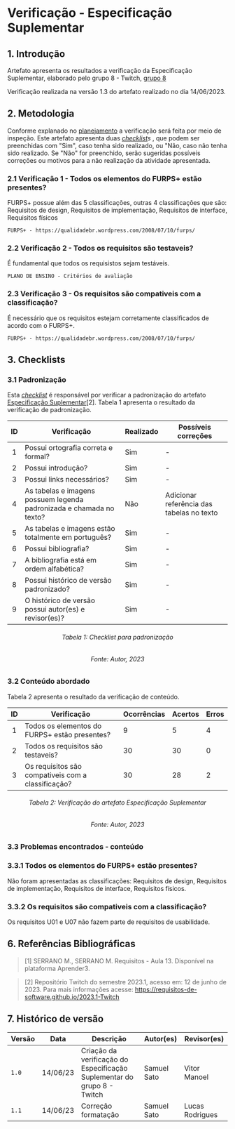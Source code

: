 # Verificação - Especificação Suplementar

## 1. Introdução

Artefato apresenta os resultados a verificação da Especificação Suplementar, elaborado pelo grupo 8 - Twitch, [grupo 8](https://requisitos-de-software.github.io/2023.1-Twitch)

Verificação realizada na versão 1.3 do artefato realizado no dia 14/06/2023.

## 2. Metodologia

Conforme explanado no [planejamento](../planejamento.md) a verificação será feita por meio de inspeção. Este artefato apresenta duas _[checklist](../planejamento/glossario.md#Checklist)s_ , que podem ser preenchidas com "Sim", caso tenha sido realizado, ou "Não, caso não tenha sido realizado. Se "Não" for preenchido, serão sugeridas possíveis correções ou motivos para a não realização da atividade apresentada.

### 2.1 Verificação 1 - Todos os elementos do FURPS+ estão presentes?

FURPS+ possue além das 5 classificações, outras 4 classificações que são: Requisitos de design, Requisitos de implementação, Requisitos de interface, Requisitos físicos

`FURPS+ - https://qualidadebr.wordpress.com/2008/07/10/furps/`

### 2.2 Verificação 2 - Todos os requisitos são testaveis?

É fundamental que todos os requisistos sejam testáveis.

`PLANO DE ENSINO - Critérios de avaliação`

### 2.3 Verificação 3 - Os requisitos são compativeis com a classificação?

É necessário que os requisitos estejam corretamente classificados de acordo com o FURPS+.

`FURPS+ - https://qualidadebr.wordpress.com/2008/07/10/furps/`

## 3. Checklists

### 3.1 Padronização

Esta  _[checklist](../planejamento/glossario.md#Checklist)_ é responsável por verificar a padronização do artefato [Especificação Suplementar](https://requisitos-de-software.github.io/2023.1-Twitch/modelagem/esp_suplementar)[2].  Tabela 1 apresenta o resultado da verificação de padronização.

<center>

| ID | Verificação | Realizado | Possíveis correções | 
|:-:|--|--|--|
| 1 | Possui ortografia correta e formal? | Sim | - |
| 2 | Possui introdução? | Sim | - |
| 3 | Possui links necessários? | Sim | -  |
| 4 | As tabelas e imagens possuem legenda padronizada e chamada no texto? | Não | Adicionar referência das tabelas no texto |
| 5 | As tabelas e imagens estão totalmente em português? | Sim | - |
| 6 | Possui bibliografia? | Sim | - |
| 7 | A bibliografia está em ordem alfabética? | Sim | - |
| 8 | Possui histórico de versão padronizado? | Sim | - |
| 9 | O histórico de versão possui autor(es) e revisor(es)? | Sim | - |

</center>


<h6 align="center">Tabela 1: Checklist para padronização</h6>
<h6 align="center">Fonte: Autor, 2023</h6>

### 3.2 Conteúdo abordado

Tabela 2 apresenta o resultado da verificação de conteúdo.

<center>

| ID | Verificação | Ocorrências | Acertos | Erros |
|:-:|--|--|--|--|
| 1 | Todos os elementos do FURPS+ estão presentes? | 9 | 5 | 4 |
| 2 | Todos os requisitos são testaveis? | 30 | 30 | 0 |
| 3 | Os requisitos são compativeis com a classificação?| 30 | 28 | 2 |

</center>
<h6 align="center">Tabela 2: Verificação do artefato Especificação Suplementar</h6>
<h6 align="center">Fonte: Autor, 2023</h6>

### 3.3 Problemas encontrados - conteúdo

### 3.3.1 Todos os elementos do FURPS+ estão presentes?

Não foram apresentadas as classificações: Requisitos de design, Requisitos de implementação, Requisitos de interface, Requisitos físicos.

### 3.3.2 Os requisitos são compativeis com a classificação?

Os requisitos U01 e U07 não fazem parte de requisitos de usabilidade.


## 6. Referências Bibliográficas

> [1] SERRANO M., SERRANO M. Requisitos - Aula 13. Disponível na plataforma Aprender3.

> [2] Repositório Twitch do semestre 2023.1, acesso em: 12 de junho de 2023. Para mais informações acesse: <https://requisitos-de-software.github.io/2023.1-Twitch>

## 7. Histórico de versão

| Versão | Data     | Descrição                                        | Autor(es)   | Revisor(es)   |
| ------ | -------- | ------------------------------------------------ | ----------- | ------------- |
| `1.0`  | 14/06/23 | Criação da verificação do Especificação Suplementar do grupo 8 - Twitch | Samuel Sato | Vitor Manoel |
| `1.1`  | 14/06/23 | Correção formatação | Samuel Sato | Lucas Rodrigues |
